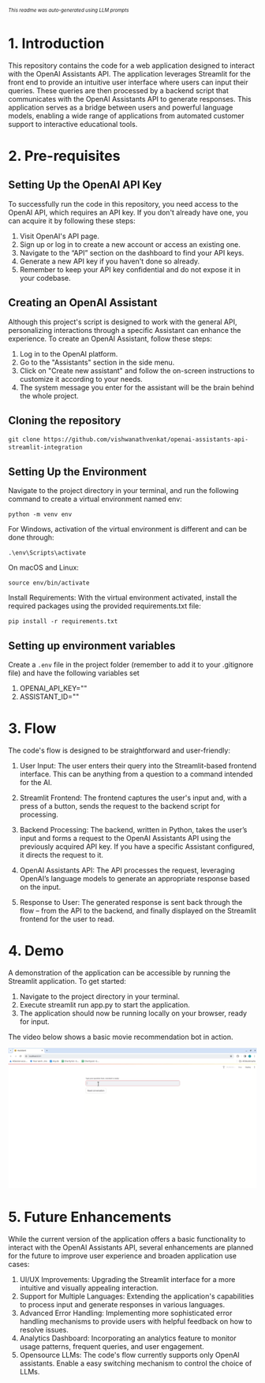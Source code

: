 <sub><sup>*This readme was auto-generated using LLM prompts*</sup></sub>
# 1. Introduction
This repository contains the code for a web application designed to interact with the OpenAI Assistants API. The application leverages Streamlit for the front end to provide an intuitive user interface where users can input their queries. These queries are then processed by a backend script that communicates with the OpenAI Assistants API to generate responses. This application serves as a bridge between users and powerful language models, enabling a wide range of applications from automated customer support to interactive educational tools.

# 2. Pre-requisites
## Setting Up the OpenAI API Key
To successfully run the code in this repository, you need access to the OpenAI API, which requires an API key. If you don't already have one, you can acquire it by following these steps:

1. Visit OpenAI's API page.
2. Sign up or log in to create a new account or access an existing one.
3. Navigate to the “API” section on the dashboard to find your API keys.
4. Generate a new API key if you haven't done so already.
5. Remember to keep your API key confidential and do not expose it in your codebase.

## Creating an OpenAI Assistant
Although this project's script is designed to work with the general API, personalizing interactions through a specific Assistant can enhance the experience. To create an OpenAI Assistant, follow these steps:

1. Log in to the OpenAI platform.
2. Go to the "Assistants" section in the side menu.
3. Click on "Create new assistant" and follow the on-screen instructions to customize it according to your needs.
4. The system message you enter for the assistant will be the brain behind the whole project.

## Cloning the repository
```
git clone https://github.com/vishwanathvenkat/openai-assistants-api-streamlit-integration
```

## Setting Up the Environment
Navigate to the project directory in your terminal, and run the following command to create a virtual environment named env:

    python -m venv env



For Windows, activation of the virtual environment is different and can be done through:

    .\env\Scripts\activate
On macOS and Linux:

    source env/bin/activate
Install Requirements: With the virtual environment activated, install the required packages using the provided requirements.txt file:

    pip install -r requirements.txt

## Setting up environment variables
Create a `.env` file in the project folder (remember to add it to your .gitignore file) and have the following variables set

1. OPENAI_API_KEY=""
2. ASSISTANT_ID=""


# 3. Flow
The code's flow is designed to be straightforward and user-friendly:

1. User Input: The user enters their query into the Streamlit-based frontend interface. This can be anything from a question to a command intended for the AI.

2. Streamlit Frontend: The frontend captures the user's input and, with a press of a button, sends the request to the backend script for processing.

3. Backend Processing: The backend, written in Python, takes the user’s input and forms a request to the OpenAI Assistants API using the previously acquired API key. If you have a specific Assistant configured, it directs the request to it.

4. OpenAI Assistants API: The API processes the request, leveraging OpenAI’s language models to generate an appropriate response based on the input.

5. Response to User: The generated response is sent back through the flow – from the API to the backend, and finally displayed on the Streamlit frontend for the user to read.

# 4. Demo
A demonstration of the application can be accessible by running the Streamlit application. To get started:


1. Navigate to the project directory in your terminal.
2. Execute streamlit run app.py to start the application.
3. The application should now be running locally on your browser, ready for input.

The video below shows a basic movie recommendation bot in action.

[![](streamlit_assistant.png)](https://youtu.be/6Z6ZcoBW-C0)

# 5. Future Enhancements
While the current version of the application offers a basic functionality to interact with the OpenAI Assistants API, several enhancements are planned for the future to improve user experience and broaden application use cases:

1. UI/UX Improvements: Upgrading the Streamlit interface for a more intuitive and visually appealing interaction.
2. Support for Multiple Languages: Extending the application's capabilities to process input and generate responses in various languages.
3. Advanced Error Handling: Implementing more sophisticated error handling mechanisms to provide users with helpful feedback on how to resolve issues.
4. Analytics Dashboard: Incorporating an analytics feature to monitor usage patterns, frequent queries, and user engagement.
5. Opensource LLMs: The code's flow currently supports only OpenAI assistants. Enable a easy switching mechanism to control the choice of LLMs.
